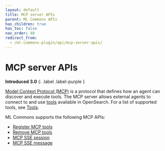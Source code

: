 ```yaml
---
layout: default
title: MCP server APIs
parent: ML Commons APIs
has_children: true
has_toc: false
nav_order: 40
redirect_from: 
  - /ml-commons-plugin/api/mcp-server-apis/
---
```


# MCP server APIs
**Introduced 3.0**
{: .label .label-purple }

[Model Context Protocol (MCP)](https://modelcontextprotocol.io/introduction) is a protocol that defines how an agent can discover and execute tools. The MCP server allows external agents to connect to and use [tools]({{site.url}}{{site.baseurl}}/ml-commons-plugin/agents-tools/tools/) available in OpenSearch. For a list of supported tools, see [Tools]({{site.url}}{{site.baseurl}}/ml-commons-plugin/agents-tools/tools/).

ML Commons supports the following MCP APIs:

- [Register MCP tools]({{site.url}}{{site.baseurl}}/ml-commons-plugin/api/mcp-server-apis/register-mcp-tools/)
- [Remove MCP tools]({{site.url}}{{site.baseurl}}/ml-commons-plugin/api/mcp-server-apis/remove-mcp-tools/)
- [MCP SSE session]({{site.url}}{{site.baseurl}}/ml-commons-plugin/api/mcp-server-apis/sse-session/)
- [MCP SSE message]({{site.url}}{{site.baseurl}}/ml-commons-plugin/api/mcp-server-apis/sse-message/)